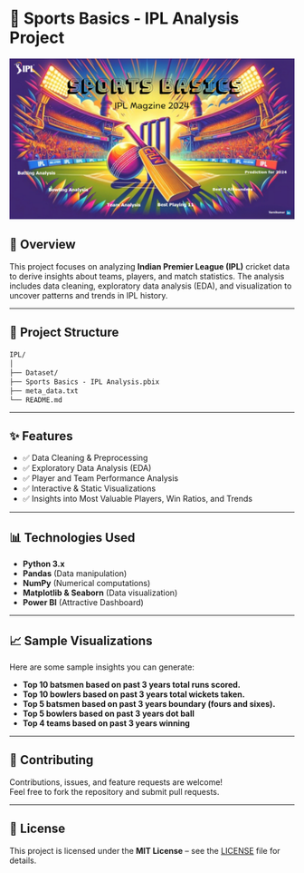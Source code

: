 # 🏏 Sports Basics - IPL Analysis Project

![Dashboard Preview](image.png)


## 📌 Overview
This project focuses on analyzing **Indian Premier League (IPL)** cricket data to derive insights about teams, players, and match statistics. The analysis includes data cleaning, exploratory data analysis (EDA), and visualization to uncover patterns and trends in IPL history.

---

## 📂 Project Structure
```
IPL/
│
├── Dataset/
├── Sports Basics - IPL Analysis.pbix      
├── meta_data.txt     
└── README.md            
```

---

## ✨ Features
- ✅ Data Cleaning & Preprocessing  
- ✅ Exploratory Data Analysis (EDA)  
- ✅ Player and Team Performance Analysis  
- ✅ Interactive & Static Visualizations  
- ✅ Insights into Most Valuable Players, Win Ratios, and Trends  

---

## 📊 Technologies Used
- **Python 3.x**
- **Pandas** (Data manipulation)
- **NumPy** (Numerical computations)
- **Matplotlib & Seaborn** (Data visualization)
- **Power BI** (Attractive Dashboard)

---

## 📈 Sample Visualizations
Here are some sample insights you can generate:
- **Top 10 batsmen based on past 3 years total runs scored.**  
- **Top 10 bowlers based on past 3 years total wickets taken.**  
- **Top 5 batsmen based on past 3 years boundary (fours and sixes).**
- **Top 5 bowlers based on past 3 years dot ball**  
- **Top 4 teams based on past 3 years winning**



---


## 🤝 Contributing
Contributions, issues, and feature requests are welcome!  
Feel free to fork the repository and submit pull requests.

---

## 📝 License
This project is licensed under the **MIT License** – see the [LICENSE](LICENSE) file for details.
